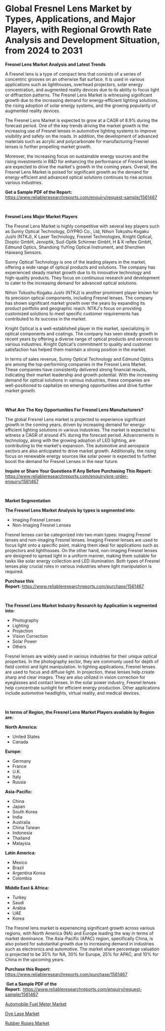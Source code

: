 <p><h1>Global Fresnel Lens Market by Types, Applications, and Major Players, with Regional Growth Rate Analysis and Development Situation, from 2024 to 2031</h1></p><p><strong>Fresnel Lens Market Analysis and Latest Trends</strong></p>
<p><p>A Fresnel lens is a type of compact lens that consists of a series of concentric grooves on an otherwise flat surface. It is used in various applications such as lighthouses, overhead projectors, solar energy concentration, and augmented reality devices due to its ability to focus light or diffraction patterns. The Fresnel Lens Market is witnessing significant growth due to the increasing demand for energy-efficient lighting solutions, the rising adoption of solar energy systems, and the growing popularity of augmented reality devices.</p><p>The Fresnel Lens Market is expected to grow at a CAGR of 8.9% during the forecast period. One of the key trends driving the market growth is the increasing use of Fresnel lenses in automotive lighting systems to improve visibility and safety on the roads. In addition, the development of advanced materials such as acrylic and polycarbonate for manufacturing Fresnel lenses is further propelling market growth.</p><p>Moreover, the increasing focus on sustainable energy sources and the rising investments in R&D for enhancing the performance of Fresnel lenses are expected to drive the market's growth in the coming years. Overall, the Fresnel Lens Market is poised for significant growth as the demand for energy-efficient and advanced optical solutions continues to rise across various industries.</p></p>
<p><strong>Get a Sample PDF of the Report:&nbsp;</strong> <a href="https://www.reliableresearchreports.com/enquiry/request-sample/1561467">https://www.reliableresearchreports.com/enquiry/request-sample/1561467</a></p>
<p>&nbsp;</p>
<p><strong>Fresnel Lens Major Market Players</strong></p>
<p><p>The Fresnel Lens Market is highly competitive with several key players such as Sunny Optical Technology, DiYPRO Co., Ltd, Nihon Tokushu Kogaku Jushi (NTKJ), K Laser Technology, Fresnel Technologies, Knight Optical, Dioptic GmbH, Jenoptik, Sud-Optik Schirmer GmbH, H & K reflex GmbH, Edmund Optics, Shandong YuYing Optical Instrument, and Shenzhen Haiwang Sensors.</p><p>Sunny Optical Technology is one of the leading players in the market, offering a wide range of optical products and solutions. The company has experienced steady market growth due to its innovative technology and high-quality products. They focus on continuous research and development to cater to the increasing demand for advanced optical solutions.</p><p>Nihon Tokushu Kogaku Jushi (NTKJ) is another prominent player known for its precision optical components, including Fresnel lenses. The company has shown significant market growth over the years by expanding its product portfolio and geographic reach. NTKJ's focus on providing customized solutions to meet specific customer requirements has contributed to its success in the market.</p><p>Knight Optical is a well-established player in the market, specializing in optical components and coatings. The company has seen steady growth in recent years by offering a diverse range of optical products and services to various industries. Knight Optical's commitment to quality and customer satisfaction has helped them maintain a strong position in the market.</p><p>In terms of sales revenue, Sunny Optical Technology and Edmund Optics are among the top-performing companies in the Fresnel Lens Market. These companies have consistently delivered strong financial results, indicating their market leadership and growth potential. With the increasing demand for optical solutions in various industries, these companies are well-positioned to capitalize on emerging opportunities and drive further market growth.</p></p>
<p>&nbsp;</p>
<p><strong>What Are The Key Opportunities For Fresnel Lens Manufacturers?</strong></p>
<p><p>The global Fresnel Lens market is projected to experience significant growth in the coming years, driven by increasing demand for energy-efficient lighting solutions in various industries. The market is expected to witness a CAGR of around 4% during the forecast period. Advancements in technology, along with the growing adoption of LED lighting, are contributing to the market's expansion. The automotive and aerospace sectors are also anticipated to drive market growth. Additionally, the rising focus on renewable energy sources like solar power is expected to further boost the demand for Fresnel Lenses in the near future.</p></p>
<p><strong>Inquire or Share Your Questions If Any Before Purchasing This Report:</strong> <a href="https://www.reliableresearchreports.com/enquiry/pre-order-enquiry/1561467">https://www.reliableresearchreports.com/enquiry/pre-order-enquiry/1561467</a></p>
<p>&nbsp;</p>
<p><strong>Market Segmentation</strong></p>
<p><strong>The Fresnel Lens Market Analysis by types is segmented into:</strong></p>
<p><ul><li>Imaging Fresnel Lenses</li><li>Non-Imaging Fresnel Lenses</li></ul></p>
<p><p>Fresnel lenses can be categorized into two main types: imaging Fresnel lenses and non-imaging Fresnel lenses. Imaging Fresnel lenses are used to focus light onto a specific point, making them ideal for applications such as projectors and lighthouses. On the other hand, non-imaging Fresnel lenses are designed to spread light in a uniform manner, making them suitable for tasks like solar energy collection and LED illumination. Both types of Fresnel lenses play crucial roles in various industries where light manipulation is required.</p></p>
<p><strong>Purchase this Report:&nbsp;</strong><a href="https://www.reliableresearchreports.com/purchase/1561467">https://www.reliableresearchreports.com/purchase/1561467</a></p>
<p>&nbsp;</p>
<p><strong>The Fresnel Lens Market Industry Research by Application is segmented into:</strong></p>
<p><ul><li>Photography</li><li>Lighting</li><li>Projection</li><li>Vision Correction</li><li>Solar Power</li><li>Others</li></ul></p>
<p><p>Fresnel lenses are widely used in various industries for their unique optical properties. In the photography sector, they are commonly used for depth of field control and light manipulation. In lighting applications, Fresnel lenses are used to focus and diffuse light. In projection, these lenses help create sharp and clear images. They are also utilized in vision correction for eyeglasses and contact lenses. In the solar power industry, Fresnel lenses help concentrate sunlight for efficient energy production. Other applications include automotive headlights, virtual reality, and medical devices.</p></p>
<p>&nbsp;</p>
<p><strong>In terms of Region, the Fresnel Lens Market Players available by Region are:</strong></p>
<p>
    <p> <strong> North America: </strong>
        <ul>
            <li>United States</li>
            <li>Canada</li>
        </ul>
        </p> 
    <p> <strong> Europe: </strong>
        <ul>
            <li>Germany</li>
            <li>France</li>
            <li>U.K.</li>
            <li>Italy</li>
            <li>Russia</li>
        </ul>
        </p> 
    <p> <strong> Asia-Pacific: </strong>
        <ul>
            <li>China</li>
            <li>Japan</li>
            <li>South Korea</li>
            <li>India</li>
            <li>Australia</li>
            <li>China Taiwan</li>
            <li>Indonesia</li>
            <li>Thailand</li>
            <li>Malaysia</li>
        </ul>
        </p> 
    <p> <strong> Latin America: </strong>
        <ul>
            <li>Mexico</li>
            <li>Brazil</li>
            <li>Argentina Korea</li>
            <li>Colombia</li>
        </ul>
        </p> 
    <p> <strong> Middle East & Africa: </strong>
        <ul>
            <li>Turkey</li>
            <li>Saudi</li>
            <li>Arabia</li>
            <li>UAE</li>
            <li>Korea</li>
        </ul>
    </p>
    </p>
<p><p>The Fresnel lens market is experiencing significant growth across various regions, with North America (NA) and Europe leading the way in terms of market dominance. The Asia-Pacific (APAC) region, specifically China, is also poised for substantial growth due to increasing demand in industries such as electronics and automotive. The market share percentage valuation is projected to be 35% for NA, 30% for Europe, 25% for APAC, and 10% for China in the upcoming years.</p></p>
<p><strong>Purchase this Report: </strong><a href="https://www.reliableresearchreports.com/purchase/1561467">https://www.reliableresearchreports.com/purchase/1561467</a></p>
<p>&nbsp;<strong>Get a Sample PDF of the Report:&nbsp;&nbsp;</strong><a href="https://www.reliableresearchreports.com/enquiry/request-sample/1561467">https://www.reliableresearchreports.com/enquiry/request-sample/1561467</a></p>
<p><strong></strong></p>
<p><p><a href="https://view.publitas.com/reportprime-1/global-automobile-fuel-meter-market-by-types-applications-and-major-players-with-regional-growth-rate-analysis-and-development-situation-from-2023-to-2030/">Automobile Fuel Meter Market</a></p><p><a href="https://view.publitas.com/reportprime-1/dye-lase-market-size-and-growth-market-segmentation-regional-and-country-breakdowns-and-market-trends-for-period-from-2023-2030/">Dye Lase Market</a></p><p><a href="https://view.publitas.com/reportprime-1/rubber-ropes-market-research-report-provides-critical-insights-that-can-help-shape-business-development-and-investment-strategies/">Rubber Ropes Market</a></p></p>